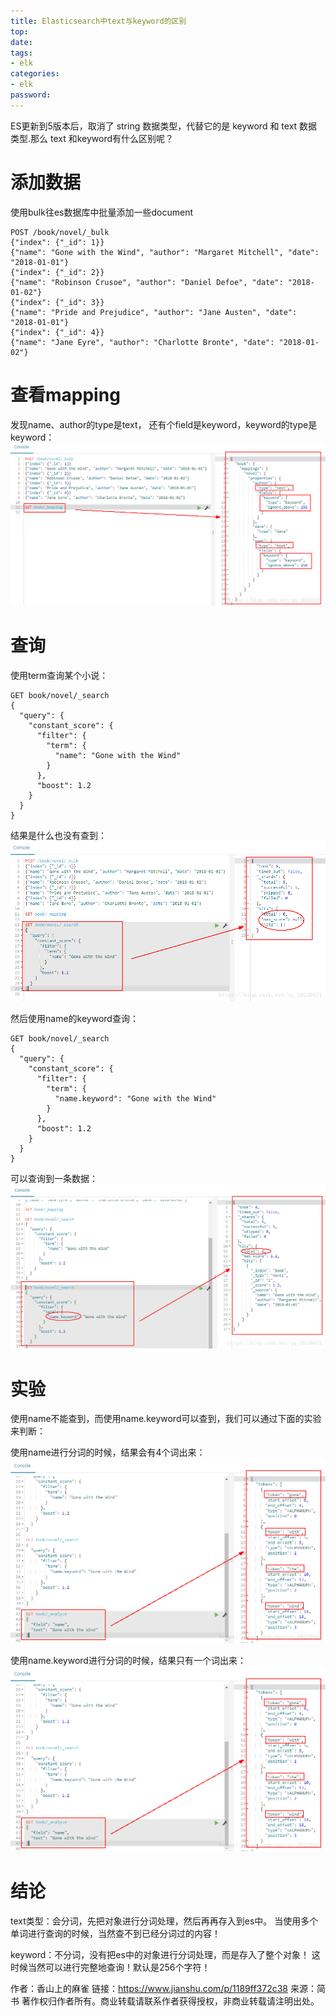 ```yaml
---
title: Elasticsearch中text与keyword的区别
top: 
date: 
tags: 
- elk
categories: 
- elk
password: 
---
```

ES更新到5版本后，取消了 string 数据类型，代替它的是 keyword 和 text 数据类型.那么 text 和keyword有什么区别呢？
# 添加数据
使用bulk往es数据库中批量添加一些document
```
POST /book/novel/_bulk
{"index": {"_id": 1}}
{"name": "Gone with the Wind", "author": "Margaret Mitchell", "date": "2018-01-01"}
{"index": {"_id": 2}}
{"name": "Robinson Crusoe", "author": "Daniel Defoe", "date": "2018-01-02"}
{"index": {"_id": 3}}
{"name": "Pride and Prejudice", "author": "Jane Austen", "date": "2018-01-01"}
{"index": {"_id": 4}}
{"name": "Jane Eyre", "author": "Charlotte Bronte", "date": "2018-01-02"}
```
# 查看mapping
发现name、author的type是text，
还有个field是keyword，keyword的type是keyword：
![](/Elasticsearch中text与keyword的区别/1.png)

<escape><!-- more --></escape>

# 查询
使用term查询某个小说：
```
GET book/novel/_search
{
  "query": {
    "constant_score": {
      "filter": {
        "term": {
          "name": "Gone with the Wind"
        }
      },
      "boost": 1.2
    }
  }
}
```
结果是什么也没有查到：
![](/Elasticsearch中text与keyword的区别/2.png)


然后使用name的keyword查询：
```
GET book/novel/_search
{
  "query": {
    "constant_score": {
      "filter": {
        "term": {
          "name.keyword": "Gone with the Wind"
        }
      },
      "boost": 1.2
    }
  }
}
```
可以查询到一条数据：
![](/Elasticsearch中text与keyword的区别/3.png)

# 实验
使用name不能查到，而使用name.keyword可以查到，我们可以通过下面的实验来判断：

使用name进行分词的时候，结果会有4个词出来：
![](/Elasticsearch中text与keyword的区别/4.png)


使用name.keyword进行分词的时候，结果只有一个词出来：
![](/Elasticsearch中text与keyword的区别/5.png)

# 结论
text类型：会分词，先把对象进行分词处理，然后再再存入到es中。
当使用多个单词进行查询的时候，当然查不到已经分词过的内容！

keyword：不分词，没有把es中的对象进行分词处理，而是存入了整个对象！
这时候当然可以进行完整地查询！默认是256个字符！

作者：香山上的麻雀
链接：https://www.jianshu.com/p/1189ff372c38
来源：简书
著作权归作者所有。商业转载请联系作者获得授权，非商业转载请注明出处。